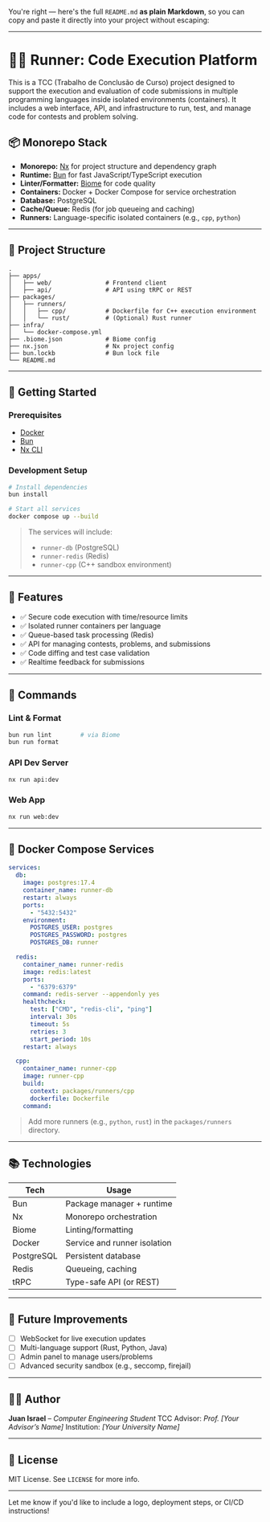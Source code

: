 You're right — here's the full `README.md` **as plain Markdown**, so you can copy and paste it directly into your project without escaping:

---

# 🏃‍♂️ Runner: Code Execution Platform

This is a TCC (Trabalho de Conclusão de Curso) project designed to support the execution and evaluation of code submissions in multiple programming languages inside isolated environments (containers). It includes a web interface, API, and infrastructure to run, test, and manage code for contests and problem solving.

## 📦 Monorepo Stack

* **Monorepo:** [Nx](https://nx.dev/) for project structure and dependency graph
* **Runtime:** [Bun](https://bun.sh/) for fast JavaScript/TypeScript execution
* **Linter/Formatter:** [Biome](https://biomejs.dev/) for code quality
* **Containers:** Docker + Docker Compose for service orchestration
* **Database:** PostgreSQL
* **Cache/Queue:** Redis (for job queueing and caching)
* **Runners:** Language-specific isolated containers (e.g., `cpp`, `python`)

---

## 🧱 Project Structure

```
.
├── apps/
│   ├── web/               # Frontend client
│   ├── api/               # API using tRPC or REST
├── packages/
│   ├── runners/
│   │   ├── cpp/           # Dockerfile for C++ execution environment
│   │   └── rust/          # (Optional) Rust runner
├── infra/
│   └── docker-compose.yml
├── .biome.json            # Biome config
├── nx.json                # Nx project config
├── bun.lockb              # Bun lock file
└── README.md
```

---

## 🚀 Getting Started

### Prerequisites

* [Docker](https://www.docker.com/)
* [Bun](https://bun.sh/)
* [Nx CLI](https://nx.dev/cli/nx)

### Development Setup

```bash
# Install dependencies
bun install

# Start all services
docker compose up --build
```

> The services will include:
>
> * `runner-db` (PostgreSQL)
> * `runner-redis` (Redis)
> * `runner-cpp` (C++ sandbox environment)

---

## 🧪 Features

* ✅ Secure code execution with time/resource limits
* ✅ Isolated runner containers per language
* ✅ Queue-based task processing (Redis)
* ✅ API for managing contests, problems, and submissions
* ✅ Code diffing and test case validation
* ✅ Realtime feedback for submissions

---

## 🧰 Commands

### Lint & Format

```bash
bun run lint        # via Biome
bun run format
```

### API Dev Server

```bash
nx run api:dev
```

### Web App

```bash
nx run web:dev
```

---

## 🐳 Docker Compose Services

```yaml
services:
  db:
    image: postgres:17.4
    container_name: runner-db
    restart: always
    ports:
      - "5432:5432"
    environment:
      POSTGRES_USER: postgres
      POSTGRES_PASSWORD: postgres
      POSTGRES_DB: runner

  redis:
    container_name: runner-redis
    image: redis:latest
    ports:
      - "6379:6379"
    command: redis-server --appendonly yes
    healthcheck:
      test: ["CMD", "redis-cli", "ping"]
      interval: 30s
      timeout: 5s
      retries: 3
      start_period: 10s
    restart: always

  cpp:
    container_name: runner-cpp
    image: runner-cpp
    build:
      context: packages/runners/cpp
      dockerfile: Dockerfile
    command:
```

> Add more runners (e.g., `python`, `rust`) in the `packages/runners` directory.

---

## 📚 Technologies

| Tech       | Usage                        |
| ---------- | ---------------------------- |
| Bun        | Package manager + runtime    |
| Nx         | Monorepo orchestration       |
| Biome      | Linting/formatting           |
| Docker     | Service and runner isolation |
| PostgreSQL | Persistent database          |
| Redis      | Queueing, caching            |
| tRPC       | Type-safe API (or REST)      |

---

## 📖 Future Improvements

* [ ] WebSocket for live execution updates
* [ ] Multi-language support (Rust, Python, Java)
* [ ] Admin panel to manage users/problems
* [ ] Advanced security sandbox (e.g., seccomp, firejail)

---

## 🧑‍💻 Author

**Juan Israel** – *Computer Engineering Student*
TCC Advisor: *Prof. \[Your Advisor’s Name]*
Institution: *\[Your University Name]*

---

## 📜 License

MIT License. See `LICENSE` for more info.

---

Let me know if you'd like to include a logo, deployment steps, or CI/CD instructions!

